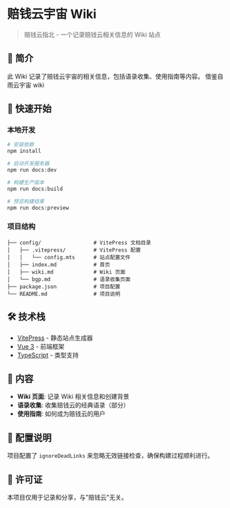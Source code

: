 # 赔钱云宇宙 Wiki

> 赔钱云指北 - 一个记录赔钱云相关信息的 Wiki 站点

## 📖 简介

此 Wiki 记录了赔钱云宇宙的相关信息，包括语录收集、使用指南等内容。
借鉴自 雨云宇宙 wiki

## 🚀 快速开始

### 本地开发

```bash
# 安装依赖
npm install

# 启动开发服务器
npm run docs:dev

# 构建生产版本
npm run docs:build

# 预览构建结果
npm run docs:preview
```

### 项目结构

```
├── config/                 # VitePress 文档目录
│   ├── .vitepress/         # VitePress 配置
│   │   └── config.mts      # 站点配置文件
│   ├── index.md            # 首页
│   ├── wiki.md             # Wiki 页面
│   └── bgp.md              # 语录收集页面
├── package.json            # 项目配置
└── README.md               # 项目说明
```

## 🛠️ 技术栈

- [VitePress](https://vitepress.dev/) - 静态站点生成器
- [Vue 3](https://vuejs.org/) - 前端框架
- [TypeScript](https://www.typescriptlang.org/) - 类型支持

## 📝 内容

- **Wiki 页面**: 记录 Wiki 相关信息和创建背景
- **语录收集**: 收集赔钱云的经典语录（部分）
- **使用指南**: 如何成为赔钱云的用户

## 🔧 配置说明

项目配置了 `ignoreDeadLinks` 来忽略无效链接检查，确保构建过程顺利进行。

## 📄 许可证

本项目仅用于记录和分享，与"赔钱云"无关。
